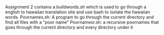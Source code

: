 Assignment 2 contains a buildwords.sh which is used to go through a english to hawaiian translation site and use bash to isolate the hawaiian words.
Poornames.sh: A program to go through the current directory and find all files with a "poor name"
Poornamesr.sh: a recursive poornames that goes through the current directory and every directory under it
